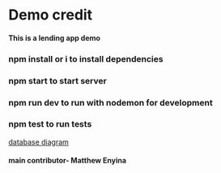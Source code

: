 # Demo credit

#### This is a lending app demo

### npm install or i to install dependencies

### npm start to start server

### npm run dev to run with nodemon for development

### npm test to run tests

[database diagram](https://drive.google.com/file/d/1rg20eOiQBmdo1fa8d9ajeQpfgghqcymG/view?usp=share_link)

#### main contributor- Matthew Enyina
